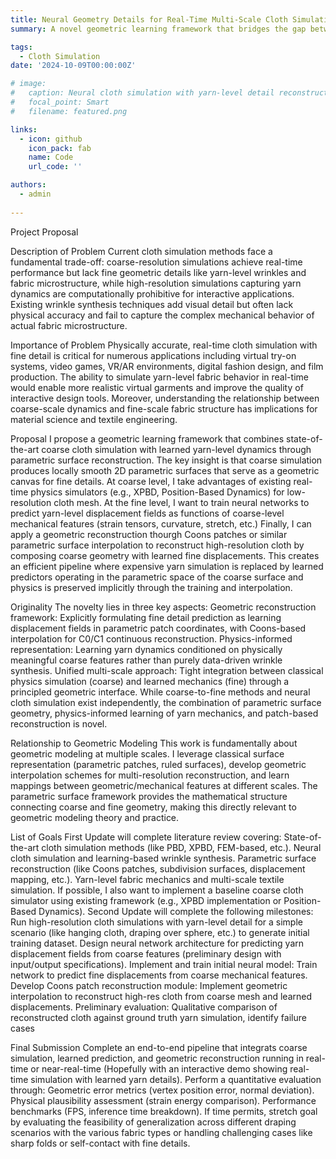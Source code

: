 ```yaml
---
title: Neural Geometry Details for Real-Time Multi-Scale Cloth Simulation
summary: A novel geometric learning framework that bridges the gap between fast coarse cloth simulation and detailed yarn-level dynamics using neural networks and parametric surface reconstruction for real-time applications.

tags:
  - Cloth Simulation
date: '2024-10-09T00:00:00Z'

# image:
#   caption: Neural cloth simulation with yarn-level detail reconstruction
#   focal_point: Smart
#   filename: featured.png

links:
  - icon: github
    icon_pack: fab
    name: Code
    url_code: ''

authors:
  - admin
  
---
```

Project Proposal

Description of Problem
Current cloth simulation methods face a fundamental trade-off: coarse-resolution simulations achieve real-time performance but lack fine geometric details like yarn-level wrinkles and fabric microstructure, while high-resolution simulations capturing yarn dynamics are computationally prohibitive for interactive applications. Existing wrinkle synthesis techniques add visual detail but often lack physical accuracy and fail to capture the complex mechanical behavior of actual fabric microstructure.

Importance of Problem
Physically accurate, real-time cloth simulation with fine detail is critical for numerous applications including virtual try-on systems, video games, VR/AR environments, digital fashion design, and film production. The ability to simulate yarn-level fabric behavior in real-time would enable more realistic virtual garments and improve the quality of interactive design tools. Moreover, understanding the relationship between coarse-scale dynamics and fine-scale fabric structure has implications for material science and textile engineering.

Proposal
I propose a geometric learning framework that combines state-of-the-art coarse cloth simulation with learned yarn-level dynamics through parametric surface reconstruction. The key insight is that coarse simulation produces locally smooth 2D parametric surfaces that serve as a geometric canvas for fine details.
At coarse level, I take advantages of existing real-time physics simulators (e.g., XPBD, Position-Based Dynamics) for low-resolution cloth mesh. At the fine level, I want to train neural networks to predict yarn-level displacement fields as functions of coarse-level mechanical features (strain tensors, curvature, stretch, etc.) Finally, I can apply a geometric reconstruction thourgh Coons patches or similar parametric surface interpolation to reconstruct high-resolution cloth by composing coarse geometry with learned fine displacements. This creates an efficient pipeline where expensive yarn simulation is replaced by learned predictors operating in the parametric space of the coarse surface and physics is preserved implicitly through the training and interpolation.

Originality
The novelty lies in three key aspects:
Geometric reconstruction framework: Explicitly formulating fine detail prediction as learning displacement fields in parametric patch coordinates, with Coons-based interpolation for C0/C1 continuous reconstruction.
Physics-informed representation: Learning yarn dynamics conditioned on physically meaningful coarse features rather than purely data-driven wrinkle synthesis.
Unified multi-scale approach: Tight integration between classical physics simulation (coarse) and learned mechanics (fine) through a principled geometric interface.
While coarse-to-fine methods and neural cloth simulation exist independently, the combination of parametric surface geometry, physics-informed learning of yarn mechanics, and patch-based reconstruction is novel.

Relationship to Geometric Modeling
This work is fundamentally about geometric modeling at multiple scales. I leverage classical surface representation (parametric patches, ruled surfaces), develop geometric interpolation schemes for multi-resolution reconstruction, and learn mappings between geometric/mechanical features at different scales. The parametric surface framework provides the mathematical structure connecting coarse and fine geometry, making this directly relevant to geometric modeling theory and practice.

List of Goals
First Update will complete literature review covering:
State-of-the-art cloth simulation methods (like PBD, XPBD, FEM-based, etc.).
Neural cloth simulation and learning-based wrinkle synthesis.
Parametric surface reconstruction (like Coons patches, subdivision surfaces, displacement mapping, etc.).
Yarn-level fabric mechanics and multi-scale textile simulation.
If possible, I also want to implement a baseline coarse cloth simulator using existing framework (e.g., XPBD implementation or Position-Based Dynamics).
Second Update will complete the following milestones:
Run high-resolution cloth simulations with yarn-level detail for a simple scenario (like hanging cloth, draping over sphere, etc.) to generate initial training dataset.
Design neural network architecture for predicting yarn displacement fields from coarse features (preliminary design with input/output specifications).
Implement and train initial neural model: Train network to predict fine displacements from coarse mechanical features.
Develop Coons patch reconstruction module: Implement geometric interpolation to reconstruct high-res cloth from coarse mesh and learned displacements.
Preliminary evaluation: Qualitative comparison of reconstructed cloth against ground truth yarn simulation, identify failure cases

Final Submission
Complete an end-to-end pipeline that integrats coarse simulation, learned prediction, and geometric reconstruction running in real-time or near-real-time (Hopefully with an interactive demo showing real-time simulation with learned yarn details).
Perform a quantitative evaluation through:
Geometric error metrics (vertex position error, normal deviation).
Physical plausibility assessment (strain energy comparison).
Performance benchmarks (FPS, inference time breakdown).
If time permits, stretch goal by evaluating the feasibility of generalization across different draping scenarios with the various fabric types or handling challenging cases like sharp folds or self-contact with fine details.
